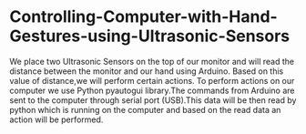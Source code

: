 # Controlling-Computer-with-Hand-Gestures-using-Ultrasonic-Sensors
We place two Ultrasonic Sensors on the top of our monitor and will read the distance between the monitor and our hand using Arduino. Based on this value of distance,we will perform certain actions. To perform actions on our computer we use Python pyautogui library.The commands from Arduino are sent to the computer through serial port (USB).This data will be then read by python which is running on the computer and based on the read data an action will be performed.   
